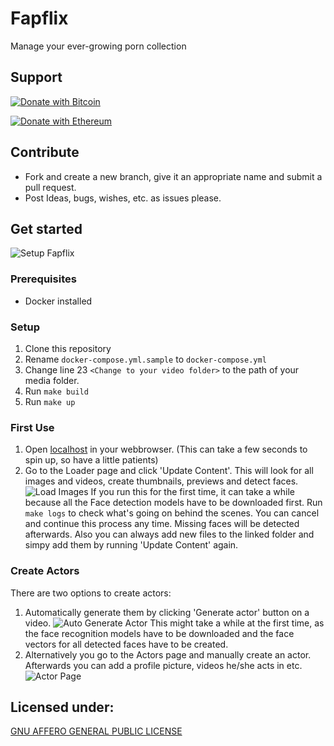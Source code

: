 # Fapflix

Manage your ever-growing porn collection

## Support

[![Donate with Bitcoin](https://en.cryptobadges.io/badge/big/1GDoR1t9AQcB3KHymRgoE8iKnikaw8GwMh)](https://en.cryptobadges.io/donate/1GDoR1t9AQcB3KHymRgoE8iKnikaw8GwMh)

[![Donate with Ethereum](https://en.cryptobadges.io/badge/big/0x18ceee47b45b9a149b3f6940b1705530f3425ea1)](https://en.cryptobadges.io/donate/0x18ceee47b45b9a149b3f6940b1705530f3425ea1)

## Contribute

- Fork and create a new branch, give it an appropriate name and submit a pull request.
- Post Ideas, bugs, wishes, etc. as issues please. 

## Get started

![Setup Fapflix](https://github.com/EinAeffchen/Fapflix2.0/blob/master/screenshots/main.png?raw=true)

###  Prerequisites
- Docker installed

### Setup
1. Clone this repository
2. Rename `docker-compose.yml.sample` to `docker-compose.yml`
3. Change line 23 `<Change to your video folder>` to the path of your media folder.
2. Run `make build`
3. Run `make up`

### First Use
1. Open [localhost](http://localhost) in your webbrowser. (This can take a few seconds to spin up, so have a little patients)
2. Go to the Loader page and click 'Update Content'. This will look for all images and videos, create thumbnails, previews and detect faces.
![Load Images](https://github.com/EinAeffchen/Fapflix2.0/blob/master/screenshots/loader.png?raw=true)
If you run this for the first time, it can take a while because all the Face detection models have to be downloaded first.
Run `make logs` to check what's going on behind the scenes.
You can cancel and continue this process any time. Missing faces will be detected afterwards. Also you can always add new files to the linked folder and simpy add them by running 'Update Content' again.

### Create Actors
There are two options to create actors:
1. Automatically generate them by clicking 'Generate actor' button on a video.
![Auto Generate Actor](https://github.com/EinAeffchen/Fapflix2.0/blob/master/screenshots/video.png?raw=true)
This might take a while at the first time, as the face recognition models have to be downloaded and the face vectors for all detected faces have to be created.
2. Alternatively you go to the Actors page and manually create an actor. Afterwards you can add a profile picture, videos he/she acts in etc.
![Actor Page](https://github.com/EinAeffchen/Fapflix2.0/blob/master/screenshots/actor.png?raw=true)

## Licensed under: 
[GNU AFFERO GENERAL PUBLIC LICENSE](./License.md)
